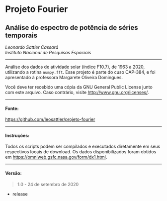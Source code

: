 # Projeto Fourier
## Análise do espectro de potência de séries temporais 
  
*Leonardo Sattler Cassará*  
*Instituto Nacional de Pesquisas Espaciais*  
____________________________________________________________

Análise dos dados de atividade solar (índice F10.7), de 1963 a 2020, utilizando a rotina `numpy.fft`.
Esse projeto é parte do cuso CAP-384, e foi apresentado à professora Margarete Oliveira Domingues.

Você deve ter recebido uma cópia da GNU General Public License junto com este arquivo. Caso contrário, visite <http://www.gnu.org/licenses/>.
____________________________________________________________

#### Fonte:  
<https://github.com/leosattler/projeto-fourier>
____________________________________________________________

#### Instruções:  
Todos os scripts podem ser compilados e executados diretamente em seus respectivos locais de download. Os dados disponibilizados foram obtidos em <https://omniweb.gsfc.nasa.gov/form/dx1.html>.
____________________________________________________________

#### Versão:  
> 1.0 - 24 de setembro de 2020
- release
